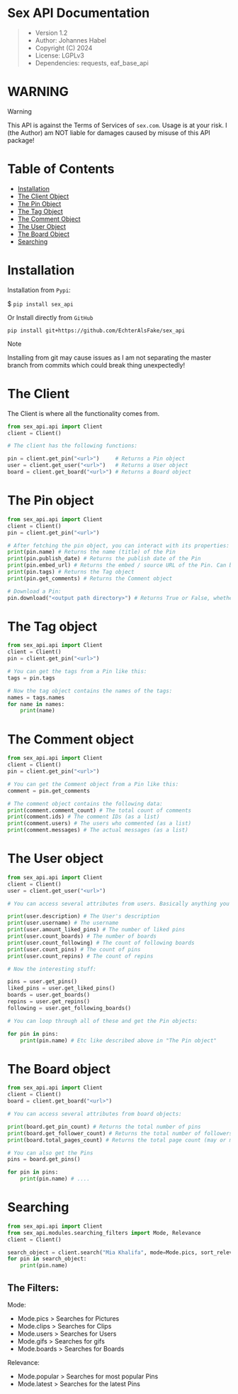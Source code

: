 # Sex API Documentation

> - Version 1.2
> - Author: Johannes Habel
> - Copyright (C) 2024
> - License: LGPLv3
> - Dependencies: requests, eaf_base_api

# WARNING
> [!WARNING]
> This API is against the Terms of Services of `sex.com`. Usage is at your risk.
> I (the Author) am NOT liable for damages caused by misuse of this API package!



# Table of Contents
- [Installation](#installation)
- [The Client Object](#the-client)
- [The Pin Object](#the-pin-object)
- [The Tag Object](#the-tag-object)
- [The Comment Object](#the-comment-object)
- [The User Object](#the-user-object)
- [The Board Object](#the-board-object)
- [Searching](#searching)

# Installation
Installation from `Pypi`:

$ `pip install sex_api`

Or Install directly from `GitHub`

`pip install git+https://github.com/EchterAlsFake/sex_api`

> [!NOTE]
> Installing from git may cause issues as I am not separating the master branch
> from commits which could break thing unexpectedly!


# The Client
The Client is where all the functionality comes from.

```python
from sex_api.api import Client
client = Client()

# The client has the following functions:

pin = client.get_pin("<url>")     # Returns a Pin object
user = client.get_user("<url>")   # Returns a User object
board = client.get_board("<url>") # Returns a Board object
```

# The Pin object

```python
from sex_api.api import Client
client = Client()
pin = client.get_pin("<url>")

# After fetching the pin object, you can interact with its properties:
print(pin.name) # Returns the name (title) of the Pin
print(pin.publish_date) # Returns the publish date of the Pin
print(pin.embed_url) # Returns the embed / source URL of the Pin. Can be used to integrate into other websites
print(pin.tags) # Returns the Tag object
print(pin.get_comments) # Returns the Comment object

# Download a Pin:
pin.download("<output path directory>") # Returns True or False, whether download was successful
```

# The Tag object
```python
from sex_api.api import Client
client = Client()
pin = client.get_pin("<url>")

# You can get the tags from a Pin like this:
tags = pin.tags

# Now the tag object contains the names of the tags:
names = tags.names
for name in names:
    print(name)
```

# The Comment object
```python
from sex_api.api import Client
client = Client()
pin = client.get_pin("<url>")

# You can get the Comment object from a Pin like this:
comment = pin.get_comments

# The comment object contains the following data:
print(comment.comment_count) # The total count of comments
print(comment.ids) # The comment IDs (as a list)
print(comment.users) # The users who commented (as a list)
print(comment.messages) # The actual messages (as a list)
```

# The User object
```python
from sex_api.api import Client
client = Client()
user = client.get_user("<url>")

# You can access several attributes from users. Basically anything you could on the site.

print(user.description) # The User's description
print(user.username) # The username
print(user.amount_liked_pins) # The number of liked pins
print(user.count_boards) # The number of boards
print(user.count_following) # The count of following boards
print(user.count_pins) # The count of pins
print(user.count_repins) # The count of repins

# Now the interesting stuff:

pins = user.get_pins()
liked_pins = user.get_liked_pins()
boards = user.get_boards()
repins = user.get_repins()
following = user.get_following_boards()

# You can loop through all of these and get the Pin objects:

for pin in pins:
    print(pin.name) # Etc like described above in "The Pin object"
```

# The Board object
```python
from sex_api.api import Client
client = Client()
board = client.get_board("<url>")

# You can access several attributes from board objects:

print(board.get_pin_count) # Returns the total number of pins
print(board.get_follower_count) # Returns the total number of followers
print(board.total_pages_count) # Returns the total page count (may or may not work. It's a bit buggy sometimes)

# You can also get the Pins
pins = board.get_pins()

for pin in pins:
    print(pin.name) # ....
```

# Searching
```python
from sex_api.api import Client
from sex_api.modules.searching_filters import Mode, Relevance
client = Client()

search_object = client.search("Mia Khalifa", mode=Mode.pics, sort_relevance=Relevance.popular)
for pin in search_object:
    print(pin.name)
```

## The Filters:

Mode:
- Mode.pics > Searches for Pictures
- Mode.clips > Searches for Clips
- Mode.users > Searches for Users
- Mode.gifs > Searches for gifs
- Mode.boards > Searches for Boards

Relevance:
- Mode.popular > Searches for most popular Pins
- Mode.latest > Searches for the latest Pins

